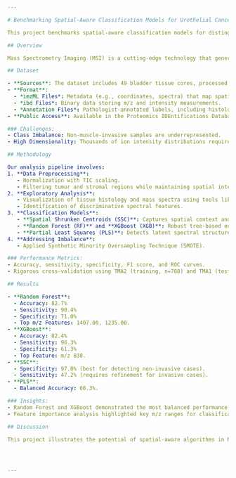 ```yaml
---

# Benchmarking Spatial-Aware Classification Models for Urothelial Cancer Subtypes

This project benchmarks spatial-aware classification models for distinguishing muscle-invasive (MIUC) from non-muscle-invasive urothelial cancer (NMIUC) using [Mass Spectrometry Imaging (MSI) data](https://www.ebi.ac.uk/pride/archive/projects/PXD026459). By developing accurate and robust models, we aim to optimize resource allocation, improve patient care, and enhance clinical outcomes for urothelial cancer patients.

## Overview

Mass Spectrometry Imaging (MSI) is a cutting-edge technology that generates spatially resolved mass-to-charge ratio (m/z) data from tissue samples. MSI provides a unique opportunity to identify tumor boundaries, classify cancer subtypes, and uncover disease-specific molecular signatures. This project utilizes MALDI-MSI (Matrix-Assisted Laser Desorption Ionization) to extract and analyze data from bladder tissue samples of 47 patients.

## Dataset

- **Sources**: The dataset includes 49 bladder tissue cores, processed and labeled using the European Galaxy server to ensure transparency and reproducibility.
- **Format**: 
  - *imzML Files*: Metadata (e.g., coordinates, spectra) that map spatial and structural features.
  - *ibd Files*: Binary data storing m/z and intensity measurements.
  - *Annotation Files*: Pathologist-annotated labels, including histology, diagnosis, invasiveness, and positional coordinates.
- **Public Access**: Available in the Proteomics IDEntifications Database under project code PXD026459.

### Challenges:
- Class Imbalance: Non-muscle-invasive samples are underrepresented.
- High Dimensionality: Thousands of ion intensity distributions require robust analysis.

## Methodology

Our analysis pipeline involves:
1. **Data Preprocessing**:
   - Normalization with TIC scaling.
   - Filtering tumor and stromal regions while maintaining spatial integrity.
2. **Exploratory Analysis**:
   - Visualization of tissue histology and mass spectra using tools like ggplot2.
   - Identification of discriminative spectral features.
3. **Classification Models**:
   - **Spatial Shrunken Centroids (SSC)**: Captures spatial context and regional variations.
   - **Random Forest (RF)** and **XGBoost (XGB)**: Robust tree-based ensemble methods.
   - **Partial Least Squares (PLS)**: Detects latent spectral structures.
4. **Addressing Imbalance**:
   - Applied Synthetic Minority Oversampling Technique (SMOTE).

### Performance Metrics:
- Accuracy, sensitivity, specificity, F1 score, and ROC curves.
- Rigorous cross-validation using TMA2 (training, n=788) and TMA1 (testing, n=678).

## Results

- **Random Forest**:
  - Accuracy: 82.7%
  - Sensitivity: 90.4%
  - Specificity: 71.0%
  - Top m/z Features: 1407.00, 1235.00.
- **XGBoost**:
  - Accuracy: 82.4%
  - Sensitivity: 96.3%
  - Specificity: 61.3%
  - Top Feature: m/z 838.
- **SSC**:
  - Specificity: 97.0% (best for detecting non-invasive cases).
  - Sensitivity: 47.2% (requires refinement for invasive cases).
- **PLS**:
  - Balanced Accuracy: 60.3%.

### Insights:
- Random Forest and XGBoost demonstrated the most balanced performance, while SSC excelled in specificity.
- Feature importance analysis highlighted key m/z ranges for classification.

## Discussion

This project illustrates the potential of spatial-aware algorithms in MSI-based cancer subtype classification. While SSC provides high specificity, its sensitivity limitations restrict clinical utility. Tree-based models like Random Forest and XGBoost offer a more balanced trade-off and promise as diagnostic tools. Further optimization, such as feature selection and multi-model integration, is needed to achieve clinically reliable results.




--- 
```

